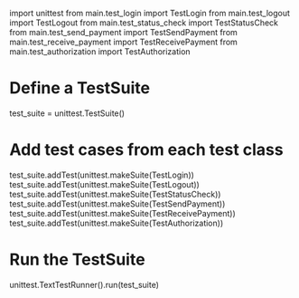 import unittest
from main.test_login import TestLogin
from main.test_logout import TestLogout
from main.test_status_check import TestStatusCheck
from main.test_send_payment import TestSendPayment
from main.test_receive_payment import TestReceivePayment
from main.test_authorization import TestAuthorization

# Define a TestSuite
test_suite = unittest.TestSuite()

# Add test cases from each test class
test_suite.addTest(unittest.makeSuite(TestLogin))
test_suite.addTest(unittest.makeSuite(TestLogout))
test_suite.addTest(unittest.makeSuite(TestStatusCheck))
test_suite.addTest(unittest.makeSuite(TestSendPayment))
test_suite.addTest(unittest.makeSuite(TestReceivePayment))
test_suite.addTest(unittest.makeSuite(TestAuthorization))

# Run the TestSuite
unittest.TextTestRunner().run(test_suite)
